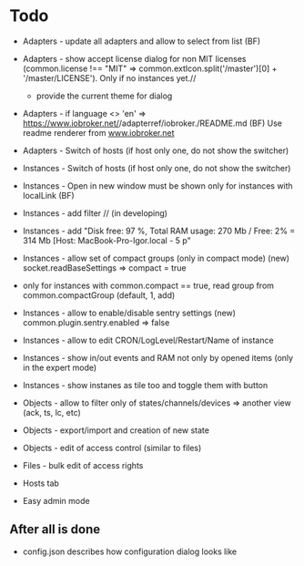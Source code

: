 # Todo
- Adapters - update all adapters and allow to select from list (BF)
- Adapters - show accept license dialog for non MIT licenses (common.license !== "MIT" => common.extIcon.split('/master')[0] + '/master/LICENSE'). Only if no instances yet.//
    - provide the current theme for dialog
- Adapters - if language <> 'en' => https://www.iobroker.net/<ru>/adapterref/iobroker.<ADAPTERNAME>/README.md (BF) Use readme renderer from www.iobroker.net

- Adapters - Switch of hosts (if host only one, do not show the switcher)
- Instances - Switch of hosts (if host only one, do not show the switcher)

- Instances - Open in new window must be shown only for instances with localLink (BF)
- Instances - add filter // (in developing)
- Instances - add "Disk free: 97 %, Total RAM usage: 270 Mb / Free: 2% = 314 Mb [Host: MacBook-Pro-Igor.local - 5 p"
- Instances - allow set of compact groups (only in compact mode) (new) socket.readBaseSettings => compact = true
 - only for instances with common.compact == true, read group from common.compactGroup (default, 1, add)
- Instances - allow to enable/disable sentry settings (new) common.plugin.sentry.enabled => false
- Instances - allow to edit CRON/LogLevel/Restart/Name of instance
- Instances - show in/out events and RAM not only by opened items (only in the expert mode)
- Instances - show instanes as tile too and toggle them with button
- Objects - allow to filter only of states/channels/devices => another view (ack, ts, lc, etc)
- Objects - export/import and creation of new state
- Objects - edit of access control (similar to files)
- Files - bulk edit of access rights
- Hosts tab
- Easy admin mode

## After all is done
- config.json describes how configuration dialog looks like
